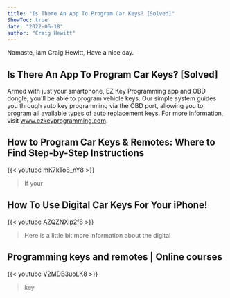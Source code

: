 ```yaml
---
title: "Is There An App To Program Car Keys? [Solved]"
ShowToc: true 
date: "2022-06-18"
author: "Craig Hewitt" 
---
```


Namaste, iam Craig Hewitt, Have a nice day.
## Is There An App To Program Car Keys? [Solved]
Armed with just your smartphone, EZ Key Programming app and OBD dongle, you'll be able to program vehicle keys. Our simple system guides you through auto key programming via the OBD port, allowing you to program all available types of auto replacement keys. For more information, visit www.ezkeyprogramming.com.

## How to Program Car Keys & Remotes: Where to Find Step-by-Step Instructions
{{< youtube mK7kTo8_nY8 >}}
>If your 

## How To Use Digital Car Keys For Your iPhone!
{{< youtube AZQZNXlp2f8 >}}
>Here is a little bit more information about the digital 

## Programming keys and remotes | Online courses
{{< youtube V2MDB3uoLK8 >}}
>key 

